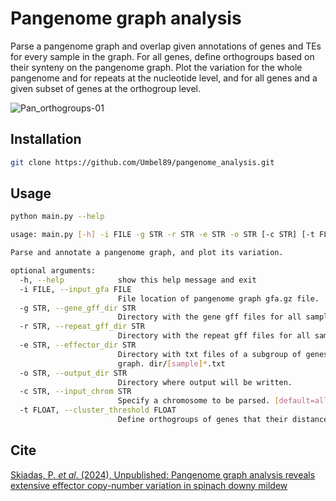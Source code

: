 # Pangenome graph analysis
Parse a pangenome graph and overlap given annotations of genes and TEs for every sample in the graph. For all genes, define orthogroups based on their synteny on the pangenome graph. Plot the variation for the whole pangenome and for repeats at the nucleotide level, and for all genes and a given subset of genes at the orthogroup level.

![Pan_orthogroups-01](https://github.com/Umbel89/pangenome_analysis/assets/94618033/d91e36cc-cb86-4dbd-b886-091e4036514c)

## Installation
```bash
git clone https://github.com/Umbel89/pangenome_analysis.git
```

## Usage
```bash
python main.py --help

usage: main.py [-h] -i FILE -g STR -r STR -e STR -o STR [-c STR] [-t FLOAT]

Parse and annotate a pangenome graph, and plot its variation.

optional arguments:
  -h, --help            show this help message and exit
  -i FILE, --input_gfa FILE
                        File location of pangenome graph gfa.gz file.
  -g STR, --gene_gff_dir STR
                        Directory with the gene gff files for all samples in the graph. dir/[sample]*.gff3
  -r STR, --repeat_gff_dir STR
                        Directory with the repeat gff files for all samples in the graph. dir/[sample]*.gff3
  -e STR, --effector_dir STR
                        Directory with txt files of a subgroup of genes, one gene_id per line, for all samples in the
                        graph. dir/[sample]*.txt
  -o STR, --output_dir STR
                        Directory where output will be written.
  -c STR, --input_chrom STR
                        Specify a chromosome to be parsed. [default=all]
  -t FLOAT, --cluster_threshold FLOAT
                        Define orthogroups of genes that their distance is bellow this threshold. [default=0.6]

```

## Cite
[Skiadas, P. *et al*. (2024), Unpublished: Pangenome graph analysis reveals extensive effector copy-number variation in spinach downy mildew](https://www.biorxiv.org/content/10.1101/2024.05.30.596583v1)
